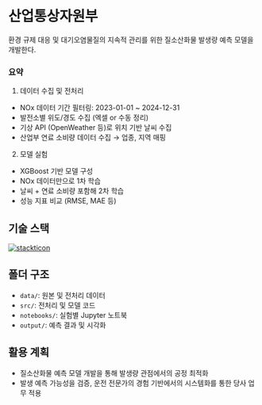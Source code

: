 # 산업통상자원부
환경 규제 대응 및 대기오염물질의 지속적 관리를 위한 질소산화물 발생량 예측 모델을 개발한다.

### 요약
1. 데이터 수집 및 전처리
- NOx 데이터 기간 필터링: 2023-01-01 ~ 2024-12-31
- 발전소별 위도/경도 수집 (엑셀 or 수동 정리)
- 기상 API (OpenWeather 등)로 위치 기반 날씨 수집
- 산업부 연료 소비량 데이터 수집 → 업종, 지역 매핑
  
2. 모델 실험
- XGBoost 기반 모델 구성
- NOx 데이터만으로 1차 학습
- 날씨 + 연료 소비량 포함해 2차 학습
- 성능 지표 비교 (RMSE, MAE 등)

## 기술 스택
[![stackticon](https://firebasestorage.googleapis.com/v0/b/stackticon-81399.appspot.com/o/images%2F1748679259527?alt=media&token=556bbe24-6f30-4df8-aade-5b20b986a77a)](https://github.com/msdio/stackticon)

## 폴더 구조
- `data/`: 원본 및 전처리 데이터
- `src/`: 전처리 및 모델 코드
- `notebooks/`: 실험별 Jupyter 노트북
- `output/`: 예측 결과 및 시각화

## 활용 계획
- 질소산화물 예측 모델 개발을 통해 발생량 관점에서의 공정 최적화
- 발생 예측 가능성을 검증, 운전 전문가의 경험 기반에서의 시스템화를 통한 당사 업무 적용
